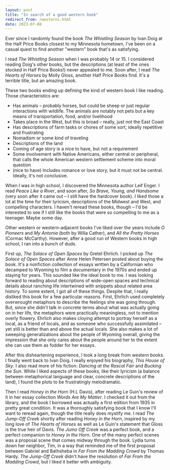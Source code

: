 ```yaml
---
layout: post
title: "In search of a good western book"
redirect_from: /westerns.html
date: 2023-07-08
---
```


Ever since I randomly found the book *The Whistling Season* by Ivan Doig at the Half Price Books closest to my Minnesota hometown, I've been on a casual quest to find another "western" book that's as satisfying.

I read *The Whistling Season* when I was probably 14 or 15. I considered reading Doig's other books, but the descriptions (at least of the ones stocked in Half Price Books!) never appealed to me. Soon after, I read *The Hearts of Horses* by Molly Gloss, another Half Price Books find. It's a terrible title, but an amazing book.

These two books ending up defining the kind of western book I like reading. Those characteristics are:

* Has animals – probably horses, but could be sheep or just regular interactions with wildlife. The animals are notably not pets but a key means of transportation, food, and/or livelihood
* Takes place in the West, but this is broad – really, just not the East Coast
* Has descriptions of farm tasks or chores of some sort, ideally repetitive and frustrating
* Nomadism or some kind of traveling
* Descriptions of the land
* Coming of age story is a nice to have, but not a requirement
* Some involvement with Native Americans, either central or peripheral, that calls the whole American western settlement scheme into moral question
* (nice to have) Includes romance or love story, but it must not be central. Ideally, it's not conclusive.

When I was in high school, I discovered the Minnesota author Leif Enger. I read *Peace Like a River*, and soon after, *So Brave, Young, and Handsome* (very soon after it came out – I still have the hardcover book). I liked those a lot at the time for their lyricism, descriptions of the Midwest and West, and compelling characters. I haven't reread these books, though – I'd be interested to see if I still like the books that were so compelling to me as a teenager. Maybe some day.

Other western or western-adjacent books I've liked over the years include *O Pioneers* and *My Antonia* (both by Willa Cather), and *All the Pretty Horses* (Cormac McCarthy). However, after a good run of Western books in high school, I ran into a bunch of duds.

First up, *The Solace of Open Spaces* by Gretel Ehrlich. I picked up *The Solace of Open Spaces* after Anne Helen Petersen posted about buying the book. It's a nonfiction collection of essays written by a Californian who decamped to Wyoming to film a documentary in the 1970s and ended up staying for years. This sounded like the ideal book to me. I was looking forward to reading about descriptions of wide-open spaces and technical details about ranching life intertwined with snippets about related area history. To some extent, I got all of these things. Despite that, I really disliked this book for a few particular reasons. First, Ehrlich used completely overwrought metaphors to describe the feelings she was going through. But, since she didn't talk in concrete terms about what was actually going on in her life, the metaphors were practically meaningless, not to mention overly flowery. Ehrlich also makes cloying attempt to portray herself as a local, as a friend of locals, and as someone who successfully assimilated – yet still is better than and above the actual locals. She also makes a lot of sweeping generalizations about the people of Wyoming overall, giving the impression that she only cares about the people around her to the extent she can use them as fodder for her essays.

After this disheartening experience, I took a long break from western books. I finally went back to Ivan Doig. I really enjoyed his biography, *This House of Sky*. I also read more of his fiction: *Dancing at the Rascal Fair* and *Bucking the Sun*. While I liked aspects of these books, like their lyricism (a balance between metaphorical language and clear, concrete descriptions of the land), I found the plots to be frustratingly melodramatic.

Then I read *Honey in the Horn* (H.L Davis), after reading Le Guin's review of it in her essay collection *Words Are My Matter*. I checked it out from the library, and the book I borrowed was actually a first edition from 1935 in pretty great condition. It was a thoroughly satisfying book that I know I'll want to reread again, though the title really does mystify me. I read *The Jump-Off Creek* shortly after reading *Honey in the Horn*, inspired by my long love of *The Hearts of Horses* as well as Le Guin's statement that Gloss is the true heir of Davis. *The Jumo Off Creek* was a perfect book, and a perfect companion to *Honey in the Horn*. One of the many perfect scenes was a proposal scene that comes midway through the book. Lydia turns down her neighbor, Tim, in a way that reminded me of the first proposal between Gabriel and Bathsheba in *Far From the Madding Crowd* by Thomas Hardy. *The Jump-Off Creek* didn't have the resolution of *Far From the Madding Crowd*, but I liked it better with ambiguity.

<script data-goatcounter="https://dlog.goatcounter.com/count"
        async src="//gc.zgo.at/count.js"></script>